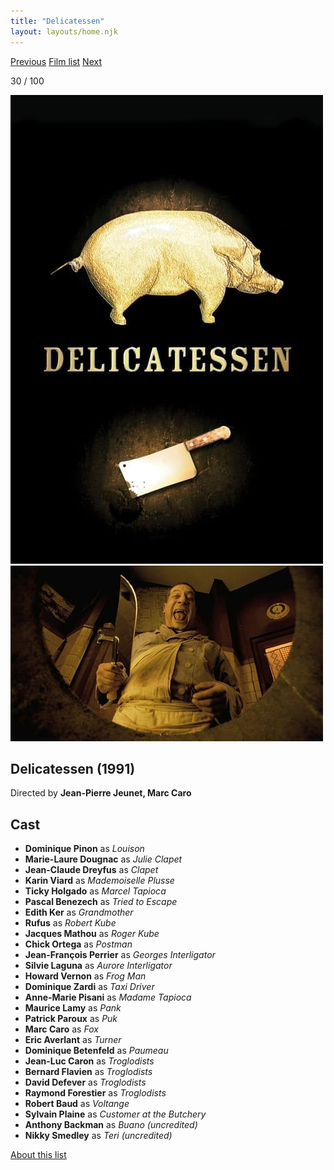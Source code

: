 ```yaml
---
title: "Delicatessen"
layout: layouts/home.njk
---
```


<nav class="films">
  <a class="prev" href="../withnail--i">Previous</a>
  <a href="../">Film list</a>
  <a class="next" href="../night-on-earth">Next</a>
</nav>

<p>30 / 100</p>

<article class="film">
  <img class="poster" src="../films/posters/delicatessen.jpg" alt="">
  <img class="backdrop" src="../films/backdrops/delicatessen.jpg" alt="">

  <h1>Delicatessen (1991)</h1>

  <p class="director">
    Directed by <strong>Jean-Pierre Jeunet, Marc Caro</strong>
  </p>


  <h2>
    Cast
  </h2>
  <ul>
    <li><strong>Dominique Pinon</strong> as <em>Louison</em></li>
<li><strong>Marie-Laure Dougnac</strong> as <em>Julie Clapet</em></li>
<li><strong>Jean-Claude Dreyfus</strong> as <em>Clapet</em></li>
<li><strong>Karin Viard</strong> as <em>Mademoiselle Plusse</em></li>
<li><strong>Ticky Holgado</strong> as <em>Marcel Tapioca</em></li>
<li><strong>Pascal Benezech</strong> as <em>Tried to Escape</em></li>
<li><strong>Edith Ker</strong> as <em>Grandmother</em></li>
<li><strong>Rufus</strong> as <em>Robert Kube</em></li>
<li><strong>Jacques Mathou</strong> as <em>Roger Kube</em></li>
<li><strong>Chick Ortega</strong> as <em>Postman</em></li>
<li><strong>Jean-François Perrier</strong> as <em>Georges Interligator</em></li>
<li><strong>Silvie Laguna</strong> as <em>Aurore Interligator</em></li>
<li><strong>Howard Vernon</strong> as <em>Frog Man</em></li>
<li><strong>Dominique Zardi</strong> as <em>Taxi Driver</em></li>
<li><strong>Anne-Marie Pisani</strong> as <em>Madame Tapioca</em></li>
<li><strong>Maurice Lamy</strong> as <em>Pank</em></li>
<li><strong>Patrick Paroux</strong> as <em>Puk</em></li>
<li><strong>Marc Caro</strong> as <em>Fox</em></li>
<li><strong>Eric Averlant</strong> as <em>Turner</em></li>
<li><strong>Dominique Betenfeld</strong> as <em>Paumeau</em></li>
<li><strong>Jean-Luc Caron</strong> as <em>Troglodists</em></li>
<li><strong>Bernard Flavien</strong> as <em>Troglodists</em></li>
<li><strong>David Defever</strong> as <em>Troglodists</em></li>
<li><strong>Raymond Forestier</strong> as <em>Troglodists</em></li>
<li><strong>Robert Baud</strong> as <em>Voltange</em></li>
<li><strong>Sylvain Plaine</strong> as <em>Customer at the Butchery</em></li>
<li><strong>Anthony Backman</strong> as <em>Buano (uncredited)</em></li>
<li><strong>Nikky Smedley</strong> as <em>Teri (uncredited)</em></li>
  </ul>
</article>
<footer>
  <a href="../about">About this list</a>
</footer>
